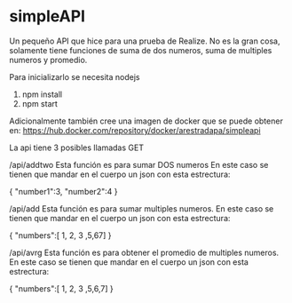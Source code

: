 # simpleAPI
Un pequeño API que hice para una prueba de Realize. No es la gran cosa, solamente tiene funciones de suma de dos numeros, suma de multiples numeros y promedio. 

Para inicializarlo se necesita nodejs

1. npm install
2. npm start

Adicionalmente también cree una imagen de docker que se puede obtener en:
https://hub.docker.com/repository/docker/arestradapa/simpleapi

La api tiene 3 posibles llamadas GET

/api/addtwo
Esta función es para sumar DOS numeros
En este caso se tienen que mandar en el cuerpo un json con esta estrectura:

{
    "number1":3,
    "number2":4
}

/api/add
Esta función es para sumar multiples numeros.
En este caso se tienen que mandar en el cuerpo un json con esta estrectura:

{
    "numbers":[ 1, 2, 3 ,5,67]
}

/api/avrg
Esta función es para obtener el promedio de multiples numeros. 
En este caso se tienen que mandar en el cuerpo un json con esta estrectura:

{
    "numbers":[ 1, 2, 3 ,5,6,7]
}
